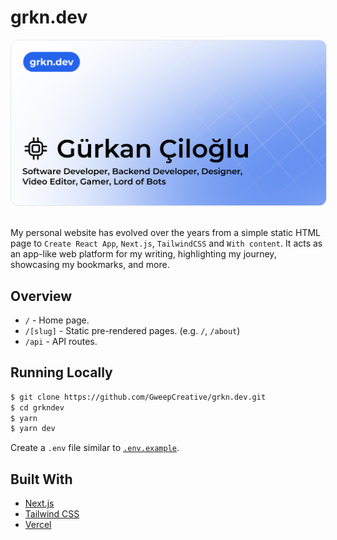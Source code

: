 # grkn.dev

<img src="./public/opengraph-image.png" alt="grkn.dev — Gürkan Çiloğlu" style="border-radius: 12px; border: 1px solid #e5e7eb" />

<br>
<br>

My personal website has evolved over the years from a simple static HTML page to `Create React App`, `Next.js`, `TailwindCSS` and
`With content`. It acts as an app-like web platform for my writing, highlighting my journey, showcasing my bookmarks, and more.

## Overview

- `/` - Home page.
- `/[slug]` - Static pre-rendered pages. (e.g. `/`, `/about`)
- `/api` - API routes.

## Running Locally

```bash
$ git clone https://github.com/GweepCreative/grkn.dev.git
$ cd grkndev
$ yarn
$ yarn dev
```

Create a `.env` file similar to [`.env.example`](https://github.com/gweepcreative/grkndev/blob/master/.env.example).

## Built With

- [Next.js](https://nextjs.org)
- [Tailwind CSS](https://tailwindcss.com)
- [Vercel](https://vercel.com)